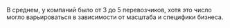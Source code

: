 В среднем, у компаний было от 3 до 5 перевозчиков, хотя это число могло варьироваться в зависимости от масштаба и специфики бизнеса.